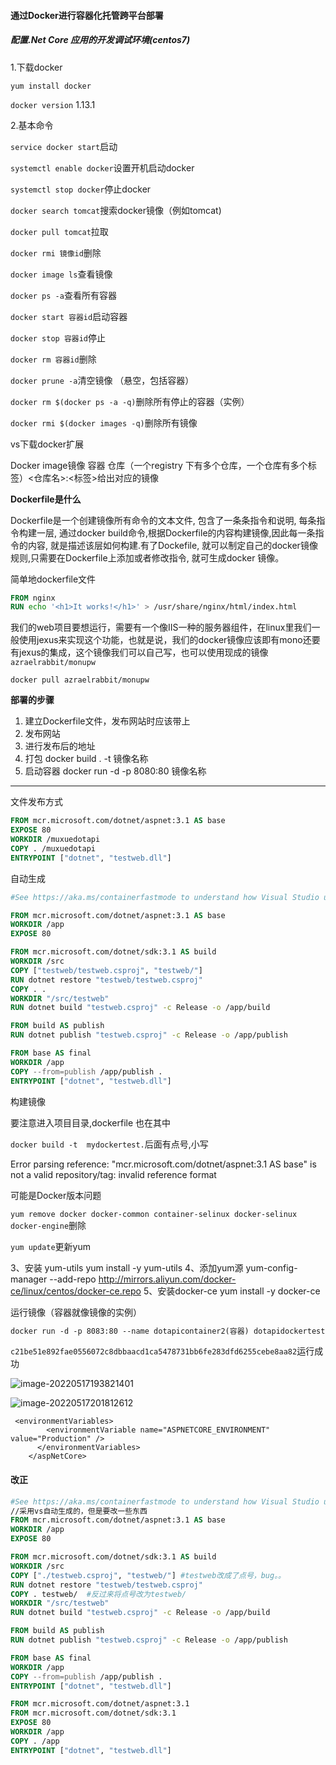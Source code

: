 #### 通过Docker进行容器化托管跨平台部署

##### 配置.Net Core 应用的开发调试环境(centos7)

1.下载docker

`yum install docker`

`docker version` 	1.13.1

2.基本命令

`service docker start`启动

`systemctl enable docker`设置开机启动docker

`systemctl stop docker`停止docker

`docker search tomcat`搜索docker镜像（例如tomcat)

`docker pull tomcat`拉取

`docker rmi 镜像id`删除

`docker image ls`查看镜像

`docker ps -a`查看所有容器

`docker start 容器id`启动容器

`docker stop 容器id`停止

`docker rm 容器id`删除

`docker prune -a`清空镜像 （悬空，包括容器）

`docker rm $(docker ps -a -q)`删除所有停止的容器（实例）

`docker rmi $(docker images -q)`删除所有镜像

vs下载docker扩展





Docker  image镜像  容器   仓库（一个registry 下有多个仓库，一个仓库有多个标签）<仓库名>:<标签>给出对应的镜像

**Dockerfile是什么**

Dockerfile是一个创建镜像所有命令的文本文件, 包含了一条条指令和说明, 每条指令构建一层, 通过docker build命令,根据Dockerfile的内容构建镜像,因此每一条指令的内容, 就是描述该层如何构建.有了Dockefile, 就可以制定自己的docker镜像规则,只需要在Dockerfile上添加或者修改指令, 就可生成docker 镜像。

简单地dockerfile文件

```dockerfile
FROM nginx
RUN echo '<h1>It works!</h1>' > /usr/share/nginx/html/index.html
```



我们的web项目要想运行，需要有一个像IIS一种的服务器组件，在linux里我们一般使用jexus来实现这个功能，也就是说，我们的docker镜像应该即有mono还要有jexus的集成，这个镜像我们可以自己写，也可以使用现成的镜像`azraelrabbit/monupw`

`docker pull azraelrabbit/monupw`



**部署的步骤**

1. 建立Dockerfile文件，发布网站时应该带上
2. 发布网站
3. 进行发布后的地址
4. 打包 docker build . -t 镜像名称
5. 启动容器 docker run -d -p 8080:80 镜像名称





--------------------------------

文件发布方式

```dockerfile
FROM mcr.microsoft.com/dotnet/aspnet:3.1 AS base
EXPOSE 80
WORKDIR /muxuedotapi
COPY . /muxuedotapi
ENTRYPOINT ["dotnet", "testweb.dll"]
```

自动生成

```dockerfile
#See https://aka.ms/containerfastmode to understand how Visual Studio uses this Dockerfile to build your images for faster debugging.

FROM mcr.microsoft.com/dotnet/aspnet:3.1 AS base
WORKDIR /app
EXPOSE 80

FROM mcr.microsoft.com/dotnet/sdk:3.1 AS build
WORKDIR /src
COPY ["testweb/testweb.csproj", "testweb/"]
RUN dotnet restore "testweb/testweb.csproj"
COPY . .
WORKDIR "/src/testweb"
RUN dotnet build "testweb.csproj" -c Release -o /app/build

FROM build AS publish
RUN dotnet publish "testweb.csproj" -c Release -o /app/publish

FROM base AS final
WORKDIR /app
COPY --from=publish /app/publish .
ENTRYPOINT ["dotnet", "testweb.dll"]
```

构建镜像



要注意进入项目目录,dockerfile 也在其中

`docker build -t  mydockertest.`后面有点号,小写

Error parsing reference: "mcr.microsoft.com/dotnet/aspnet:3.1 AS base" is not a valid repository/tag: invalid reference format

可能是Docker版本问题

`yum remove docker docker-common container-selinux docker-selinux docker-engine`删除

`yum update`更新yum

3、安装 yum-utils
 yum install -y yum-utils
4、添加yum源
yum-config-manager --add-repo http://mirrors.aliyun.com/docker-ce/linux/centos/docker-ce.repo
5、安装docker-ce
yum install -y docker-ce







运行镜像（容器就像镜像的实例）

```dockerfile
docker run -d -p 8083:80 --name dotapicontainer2(容器) dotapidockertest(image)
```

`c21be51e892fae0556072c8dbbaacd1ca5478731bb6fe283dfd6255cebe8aa82`运行成功

![image-20220517193821401](C:\Users\lenovo\AppData\Roaming\Typora\typora-user-images\image-20220517193821401.png)

![image-20220517201812612](C:\Users\lenovo\AppData\Roaming\Typora\typora-user-images\image-20220517201812612.png)







```
 <environmentVariables>
        <environmentVariable name="ASPNETCORE_ENVIRONMENT" value="Production" />
      </environmentVariables>
    </aspNetCore>
```









#### 改正

```dockerfile
#See https://aka.ms/containerfastmode to understand how Visual Studio uses this Dockerfile to build your images for faster debugging.
//采用vs自动生成的，但是要改一些东西
FROM mcr.microsoft.com/dotnet/aspnet:3.1 AS base
WORKDIR /app
EXPOSE 80

FROM mcr.microsoft.com/dotnet/sdk:3.1 AS build
WORKDIR /src
COPY ["./testweb.csproj", "testweb/"] #testweb改成了点号，bug。。
RUN dotnet restore "testweb/testweb.csproj"
COPY . testweb/  #反过来将点号改为testweb/
WORKDIR "/src/testweb"
RUN dotnet build "testweb.csproj" -c Release -o /app/build

FROM build AS publish
RUN dotnet publish "testweb.csproj" -c Release -o /app/publish

FROM base AS final
WORKDIR /app
COPY --from=publish /app/publish .
ENTRYPOINT ["dotnet", "testweb.dll"]
```

```dockerfile
FROM mcr.microsoft.com/dotnet/aspnet:3.1 
FROM mcr.microsoft.com/dotnet/sdk:3.1
EXPOSE 80
WORKDIR /app
COPY . /app
ENTRYPOINT ["dotnet", "testweb.dll"]
```

